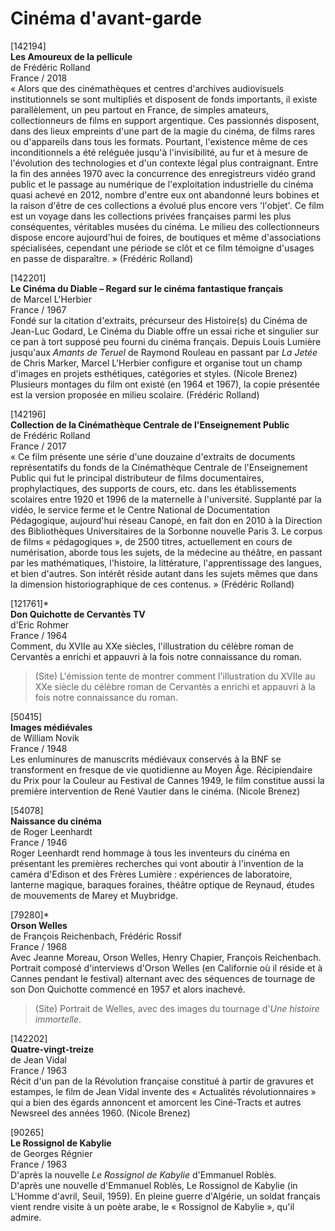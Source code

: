 # Cinéma d'avant-garde

[142194]  
**Les Amoureux de la pellicule**  
de Frédéric Rolland  
France / 2018  
« Alors que des cinémathèques et centres d'archives audiovisuels institutionnels se sont multipliés et disposent de fonds importants, il existe parallèlement, un peu partout en France, de simples amateurs, collectionneurs de films en support argentique. Ces passionnés disposent, dans des lieux empreints d'une part de la magie du cinéma, de films rares ou d'appareils dans tous les formats. Pourtant, l'existence même de ces inconditionnels a été reléguée jusqu'à l'invisibilité, au fur et à mesure de l'évolution des technologies et d'un contexte légal plus contraignant. Entre la fin des années 1970 avec la concurrence des enregistreurs vidéo grand public et le passage au numérique de l'exploitation industrielle du cinéma quasi achevé en 2012, nombre d'entre eux ont abandonné leurs bobines et la raison d'être de ces collections a évolué plus encore vers 'l'objet'. Ce film est un voyage dans les collections privées françaises parmi les plus conséquentes, véritables musées du cinéma. Le milieu des collectionneurs dispose encore aujourd'hui de foires, de boutiques et même d'associations spécialisées, cependant une période se clôt et ce film témoigne d'usages en passe de disparaître. » (Frédéric Rolland)

[142201]  
**Le Cinéma du Diable – Regard sur le cinéma fantastique français**  
de Marcel L'Herbier  
France / 1967  
Fondé sur la citation d'extraits, précurseur des Histoire(s) du Cinéma de Jean-Luc Godard, Le Cinéma du Diable offre un essai riche et singulier sur ce pan à tort supposé peu fourni du cinéma français. Depuis Louis Lumière jusqu'aux _Amants de Teruel_ de Raymond Rouleau en passant par _La Jetée_ de Chris Marker, Marcel L'Herbier configure et organise tout un champ d'images en projets esthétiques, catégories et styles. (Nicole Brenez) Plusieurs montages du film ont existé (en 1964 et 1967), la copie présentée est la version proposée en milieu scolaire. (Frédéric Rolland)

[142196]  
**Collection de la Cinémathèque Centrale de l'Enseignement Public**  
de Frédéric Rolland  
France / 2017  
« Ce film présente une série d'une douzaine d'extraits de documents représentatifs du fonds de la Cinémathèque Centrale de l'Enseignement Public qui fut le principal distributeur de films documentaires, prophylactiques, des supports de cours, etc. dans les établissements scolaires entre 1920 et 1996 de la maternelle à l'université. Supplanté par la vidéo, le service ferme et le Centre National de Documentation Pédagogique, aujourd'hui réseau Canopé, en fait don en 2010 à la Direction des Bibliothèques Universitaires de la Sorbonne nouvelle Paris 3. Le corpus de films « pédagogiques », de 2500 titres, actuellement en cours de numérisation, aborde tous les sujets, de la médecine au théâtre, en passant par les mathématiques, l'histoire, la littérature, l'apprentissage des langues, et bien d'autres. Son intérêt réside autant dans les sujets mêmes que dans la dimension historiographique de ces contenus. » (Frédéric Rolland)

[121761]*  
**Don Quichotte de Cervantès TV**  
d'Eric Rohmer  
France / 1964  
Comment, du XVIIe au XXe siècles, l'illustration du célèbre roman de Cervantès a enrichi et appauvri à la fois notre connaissance du roman.

> (Site) L'émission tente de montrer comment l'illustration du XVIIe au XXe siècle du célèbre roman de Cervantès a enrichi et appauvri à la fois notre connaissance du roman.

[50415]  
**Images médiévales**  
de William Novik  
France / 1948  
Les enluminures de manuscrits médiévaux conservés à la BNF se transforment en fresque de vie quotidienne au Moyen Âge. Récipiendaire du Prix pour la Couleur au Festival de Cannes 1949, le film constitue aussi la première intervention de René Vautier dans le cinéma. (Nicole Brenez)

[54078]  
**Naissance du cinéma**  
de Roger Leenhardt  
France / 1946  
Roger Leenhardt rend hommage à tous les inventeurs du cinéma en présentant les premières recherches qui vont aboutir à l'invention de la caméra d'Edison et des Frères Lumière : expériences de laboratoire, lanterne magique, baraques foraines, théâtre optique de Reynaud, études de mouvements de Marey et Muybridge.

[79280]*  
**Orson Welles**  
de François Reichenbach, Frédéric Rossif  
France / 1968  
Avec Jeanne Moreau, Orson Welles, Henry Chapier, François Reichenbach.  
Portrait composé d'interviews d'Orson Welles (en Californie où il réside et à Cannes pendant le festival) alternant avec des séquences de tournage de son Don Quichotte commencé en 1957 et alors inachevé.

> (Site) Portrait de Welles, avec des images du tournage d'_Une histoire immortelle_.

[142202]  
**Quatre-vingt-treize**  
de Jean Vidal  
France / 1963  
Récit d'un pan de la Révolution française constitué à partir de gravures et estampes, le film de Jean Vidal invente des « Actualités révolutionnaires » qui a bien des égards annoncent et amorcent les Ciné-Tracts et autres Newsreel des années 1960. (Nicole Brenez)

[90265]  
**Le Rossignol de Kabylie**  
de Georges Régnier  
France / 1963  
D'après la nouvelle _Le Rossignol de Kabylie_ d'Emmanuel Roblès.  
D'après une nouvelle d'Emmanuel Roblès, Le Rossignol de Kabylie (in L'Homme d'avril, Seuil, 1959). En pleine guerre d'Algérie, un soldat français vient rendre visite à un poète arabe, le « Rossignol de Kabylie », qu'il admire.

